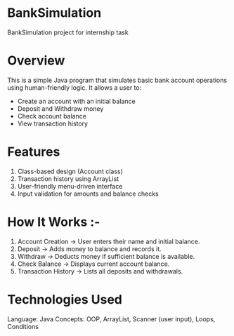# BankSimulation
BankSimulation project for internship task

# Overview
This is a simple Java program that simulates basic bank account operations using human-friendly logic.
It allows a user to:

- Create an account with an initial balance
- Deposit and Withdraw money
- Check account balance
- View transaction history

# Features

1. Class-based design (Account class)
2. Transaction history using ArrayList
3. User-friendly menu-driven interface
4. Input validation for amounts and balance checks

# How It Works :-
1. Account Creation → User enters their name and initial balance.
2. Deposit → Adds money to balance and records it.
3. Withdraw → Deducts money if sufficient balance is available.
4. Check Balance → Displays current account balance.
5. Transaction History → Lists all deposits and withdrawals.

# Technologies Used
Language: Java
Concepts: OOP, ArrayList, Scanner (user input), Loops, Conditions
